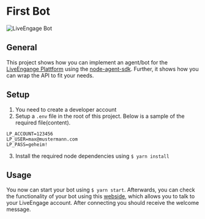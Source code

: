 # First Bot

![LiveEngage Bot](https://engage.liveperson.com/usage/img/secretThree.png "LiveEngage Bot")

## General

This project shows how you can implement an agent/bot for the [LiveEngange Plattform](https://www.liveperson.com/lp_video/le_platform) using the [node-agent-sdk](https://github.com/LivePersonInc/node-agent-sdk). Further, it shows how you can wrap the API to fit your needs.

## Setup

1. You need to create a developer account
2. Setup a `.env` file in the root of this project. Below is a sample of the required file(content).

```Code
LP_ACCOUNT=123456
LP_USER=max@mustermann.com
LP_PASS=geheim!
```

3. Install the required node dependencies using `$ yarn install`


## Usage

You now can start your bot using `$ yarn start`. Afterwards, you can check the functionality of your bot using this [webside](https://codepen.io/liveperson/pen/xRzXXd), which allows you to talk to your LiveEngage account. After connecting you should receive the welcome message.
